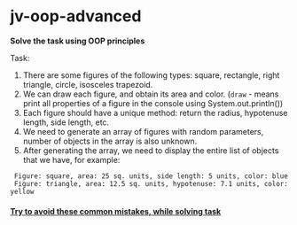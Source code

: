# jv-oop-advanced

__Solve the task using OOP principles__

Task:
1. There are some figures of the following types: square, rectangle, right triangle, circle, isosceles trapezoid.
2. We can draw each figure, and obtain its area and color. (`draw` - means print all properties of a figure in the console using System.out.println())
3. Each figure should have a unique method: return the radius, hypotenuse length, side length, etc.
4. We need to generate an array of figures with random parameters, number of objects in the array is also unknown.
5. After generating the array, we need to display the entire list of objects that we have, for example:

```
 Figure: square, area: 25 sq. units, side length: 5 units, color: blue
 Figure: triangle, area: 12.5 sq. units, hypotenuse: 7.1 units, color: yellow
```

#### [Try to avoid these common mistakes, while solving task](https://mate-academy.github.io/jv-program-common-mistakes/java-core/abstract-class-interface/oop-advanced)
